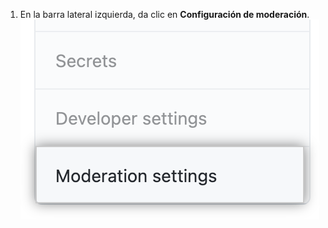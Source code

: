 1. En la barra lateral izquierda, da clic en **Configuración de moderación**. ![Moderation settings in organization's settings](/assets/images/help/organizations/org-settings-moderation-settings.png)
